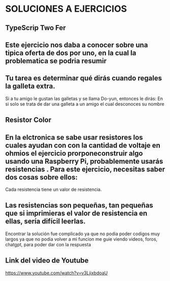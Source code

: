 # SOLUCIONES A EJERCICIOS 
 ## TypeScrip Two Fer   


 Este ejercicio nos daba a conocer sobre una  tipica oferta 
 de dos por uno, en la cual la problematica se podria resumir 
 ---
 Tu tarea es determinar qué dirás cuando regales la galleta extra.
---
Si a tu amigo le gustan las galletas y se llama Do-yun, entonces le dirás:
 En si solo se trata de dar una galleta a un amigo el cual desconoces su nombre

 ## Resistor Color

 En la elctronica se sabe usar resistores los cuales ayudan con
con la cantidad de voltaje en ohmios
el ejercicio prorponeconstruir algo usando una Raspberry Pi, probablemente usarás resistencias . Para este ejercicio, necesitas saber dos cosas sobre ellos:
--
Cada resistencia tiene un valor de resistencia.

 Las resistencias son pequeñas, tan pequeñas que si imprimieras el valor de resistencia en ellas, sería difícil leerlas.
---
 Encontrar la solución fue complicado ya que no podia poder codigos muy largos ya que no podia volver a mi funcion
 me guie viendo videos, foros, chatgpt, para poder dar con la respuesta


## Link del video de Youtube ##
https://www.youtube.com/watch?v=v3LjixbdoaU